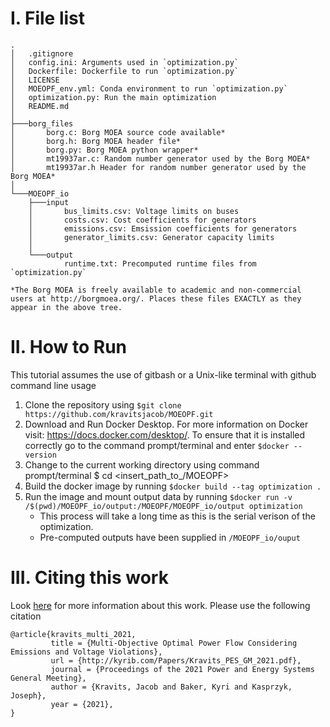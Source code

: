 # I. File list
```
.
│   .gitignore
│   config.ini: Arguments used in `optimization.py`
│   Dockerfile: Dockerfile to run `optimization.py`
│   LICENSE
│   MOEOPF_env.yml: Conda environment to run `optimization.py`
│   optimization.py: Run the main optimization
│   README.md
│
├───borg_files
│       borg.c: Borg MOEA source code available*
│       borg.h: Borg MOEA header file*
│       borg.py: Borg MOEA python wrapper*
│       mt19937ar.c: Random number generator used by the Borg MOEA*
│       mt19937ar.h Header for random number generator used by the Borg MOEA*
│
└───MOEOPF_io
    ├───input
    │       bus_limits.csv: Voltage limits on buses
    │       costs.csv: Cost coefficients for generators
    │       emissions.csv: Emsission coefficients for generators
    │       generator_limits.csv: Generator capacity limits
    │
    └───output
            runtime.txt: Precomputed runtime files from `optimization.py`

*The Borg MOEA is freely available to academic and non-commercial users at http://borgmoea.org/. Places these files EXACTLY as they appear in the above tree.
```

# II. How to Run
This tutorial assumes the use of gitbash or a Unix-like terminal with github command line usage
1. Clone the repository using `$git clone https://github.com/kravitsjacob/MOEOPF.git`
2. Download and Run Docker Desktop. For more information on Docker visit: https://docs.docker.com/desktop/. To ensure 
that it is installed correctly go to the command prompt/terminal and enter `$docker --version`
3. Change to the current working directory using command prompt/terminal $ cd <insert_path_to_/MOEOPF>
4. Build the docker image by running `$docker build --tag optimization .`
5. Run the image and mount output data by running `$docker run -v /$(pwd)/MOEOPF_io/output:/MOEOPF/MOEOPF_io/output optimization`
     * This process will take a long time as this is the serial verison of the optimization.
     * Pre-computed outputs have been supplied in `/MOEOPF_io/ouput`

# III. Citing this work
Look [here](https://osf.io/fd3mj/) for more information about this work. Please use the following citation
```
@article{kravits_multi_2021,
         title = {Multi-Objective Optimal Power Flow Considering Emissions and Voltage Violations},
         url = {http://kyrib.com/Papers/Kravits_PES_GM_2021.pdf},
         journal = {Proceedings of the 2021 Power and Energy Systems General Meeting},
         author = {Kravits, Jacob and Baker, Kyri and Kasprzyk, Joseph},
         year = {2021},
}
```


